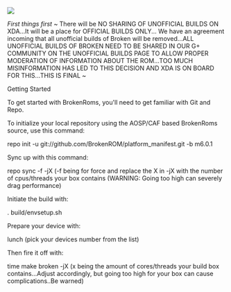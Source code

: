 <img src="https://raw.github.com/BrokenROM/platform_manifest/lp5.1/broken.png">

*First things first*
~ There will be NO SHARING OF UNOFFICIAL BUILDS ON XDA...It will be a place for OFFICIAL BUILDS ONLY... We have an agreement incoming that all unofficial builds of Broken will be removed...ALL UNOFFICIAL BUILDS OF BROKEN NEED TO BE SHARED IN OUR G+ COMMUNITY ON THE UNOFFICIAL BUILDS PAGE TO ALLOW PROPER MODERATION OF INFORMATION ABOUT THE ROM...TOO MUCH MISINFORMATION HAS LED TO THIS DECISION AND XDA IS ON BOARD FOR THIS...THIS IS FINAL ~

Getting Started

To get started with BrokenRoms, you'll need to get familiar with Git and Repo.

To initialize your local repository using the AOSP/CAF based BrokenRoms source, use this command:

repo init -u git://github.com/BrokenROM/platform_manifest.git -b m6.0.1

Sync up with this command:

repo sync -f -jX (-f being for force and replace the X in -jX with the number of cpus/threads your box contains (WARNING: Going too high can severely drag performance)

Initiate the build with:

. build/envsetup.sh

Prepare your device with:

lunch (pick your devices number from the list)

Then fire it off with:

time make broken -jX (x being the amount of cores/threads your build box contains...Adjust accordingly, but going too high for your box can cause complications..Be warned)
